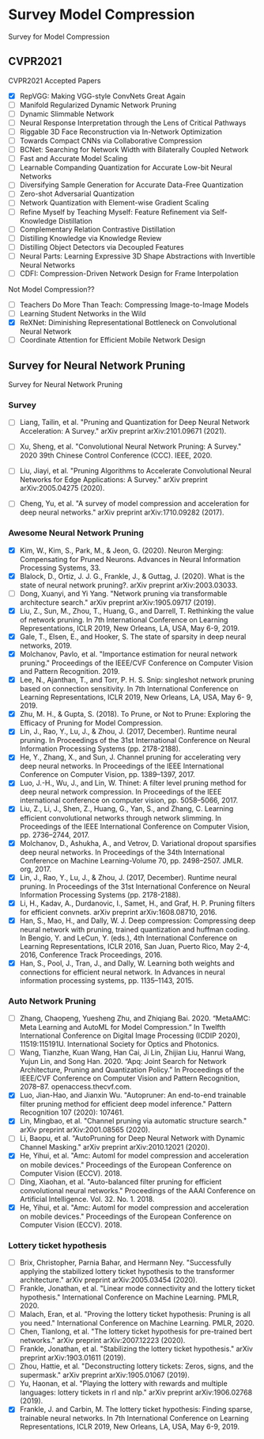 # Survey Model Compression
Survey for Model Compression


## CVPR2021
CVPR2021 Accepted Papers 
- [x] RepVGG: Making VGG-style ConvNets Great Again
- [ ] Manifold Regularized Dynamic Network Pruning
- [ ] Dynamic Slimmable Network
- [ ] Neural Response Interpretation through the Lens of Critical Pathways
- [ ] Riggable 3D Face Reconstruction via In-Network Optimization
- [ ] Towards Compact CNNs via Collaborative Compression
- [ ] BCNet: Searching for Network Width with Bilaterally Coupled Network
- [ ] Fast and Accurate Model Scaling
- [ ] Learnable Companding Quantization for Accurate Low-bit Neural Networks
- [ ] Diversifying Sample Generation for Accurate Data-Free Quantization
- [ ] Zero-shot Adversarial Quantization
- [ ] Network Quantization with Element-wise Gradient Scaling
- [ ] Refine Myself by Teaching Myself: Feature Refinement via Self-Knowledge Distillation
- [ ] Complementary Relation Contrastive Distillation
- [ ] Distilling Knowledge via Knowledge Review
- [ ] Distilling Object Detectors via Decoupled Features
- [ ] Neural Parts: Learning Expressive 3D Shape Abstractions with Invertible Neural Networks
- [ ] CDFI: Compression-Driven Network Design for Frame Interpolation

Not Model Compression??
- [ ] Teachers Do More Than Teach: Compressing Image-to-Image Models
- [ ] Learning Student Networks in the Wild
- [x] ReXNet: Diminishing Representational Bottleneck on Convolutional Neural Network
- [ ] Coordinate Attention for Efficient Mobile Network Design

## Survey for Neural Network Pruning
Survey for Neural Network Pruning

### Survey
- [ ] Liang, Tailin, et al. "Pruning and Quantization for Deep Neural Network Acceleration: A Survey." arXiv preprint arXiv:2101.09671 (2021).
- [ ] Xu, Sheng, et al. "Convolutional Neural Network Pruning: A Survey." 2020 39th Chinese Control Conference (CCC). IEEE, 2020.
- [ ] Liu, Jiayi, et al. "Pruning Algorithms to Accelerate Convolutional Neural Networks for Edge Applications: A Survey." arXiv preprint arXiv:2005.04275 (2020).
- [ ] Cheng, Yu, et al. "A survey of model compression and acceleration for deep neural networks." arXiv preprint arXiv:1710.09282 (2017).


### Awesome Neural Network Pruning
- [x] Kim, W., Kim, S., Park, M., & Jeon, G. (2020). Neuron Merging: Compensating for Pruned Neurons. Advances in Neural Information Processing Systems, 33.
- [x] Blalock, D., Ortiz, J. J. G., Frankle, J., & Guttag, J. (2020). What is the state of neural network pruning?. arXiv preprint arXiv:2003.03033.
- [ ] Dong, Xuanyi, and Yi Yang. "Network pruning via transformable architecture search." arXiv preprint arXiv:1905.09717 (2019).
- [x] Liu, Z., Sun, M., Zhou, T., Huang, G., and Darrell, T. Rethinking the value of network pruning. In 7th International Conference on Learning Representations, ICLR 2019, New Orleans, LA, USA, May 6-9, 2019.
- [x] Gale, T., Elsen, E., and Hooker, S. The state of sparsity in deep neural networks, 2019.
- [x] Molchanov, Pavlo, et al. "Importance estimation for neural network pruning." Proceedings of the IEEE/CVF Conference on Computer Vision and Pattern Recognition. 2019.
- [x] Lee, N., Ajanthan, T., and Torr, P. H. S. Snip: singleshot network pruning based on connection sensitivity. In 7th International Conference on Learning Representations, ICLR 2019, New Orleans, LA, USA, May 6- 9, 2019.
- [x] Zhu, M. H., & Gupta, S. (2018). To Prune, or Not to Prune: Exploring the Efficacy of Pruning for Model Compression.
- [x] Lin, J., Rao, Y., Lu, J., & Zhou, J. (2017, December). Runtime neural pruning. In Proceedings of the 31st International Conference on Neural Information Processing Systems (pp. 2178-2188).
- [x] He, Y., Zhang, X., and Sun, J. Channel pruning for accelerating very deep neural networks. In Proceedings of the IEEE International Conference on Computer Vision, pp. 1389–1397, 2017.
- [x] Luo, J.-H., Wu, J., and Lin, W. Thinet: A filter level pruning method for deep neural network compression. In Proceedings of the IEEE international conference on computer vision, pp. 5058–5066, 2017.
- [x] Liu, Z., Li, J., Shen, Z., Huang, G., Yan, S., and Zhang, C. Learning efficient convolutional networks through network slimming. In Proceedings of the IEEE International Conference on Computer Vision, pp. 2736–2744, 2017.
- [x] Molchanov, D., Ashukha, A., and Vetrov, D. Variational dropout sparsifies deep neural networks. In Proceedings of the 34th International Conference on Machine Learning-Volume 70, pp. 2498–2507. JMLR. org, 2017.
- [x] Lin, J., Rao, Y., Lu, J., & Zhou, J. (2017, December). Runtime neural pruning. In Proceedings of the 31st International Conference on Neural Information Processing Systems (pp. 2178-2188).
- [x] Li, H., Kadav, A., Durdanovic, I., Samet, H., and Graf, H. P. Pruning filters for efficient convnets. arXiv preprint arXiv:1608.08710, 2016.
- [x] Han, S., Mao, H., and Dally, W. J. Deep compression: Compressing deep neural network with pruning, trained quantization and huffman coding. In Bengio, Y. and LeCun, Y. (eds.), 4th International Conference on Learning Representations, ICLR 2016, San Juan, Puerto Rico, May 2-4, 2016, Conference Track Proceedings, 2016.
- [x] Han, S., Pool, J., Tran, J., and Dally, W. Learning both weights and connections for efficient neural network. In Advances in neural information processing systems, pp. 1135–1143, 2015.

### Auto Network Pruning
- [ ] Zhang, Chaopeng, Yuesheng Zhu, and Zhiqiang Bai. 2020. “MetaAMC: Meta Learning and AutoML for Model Compression.” In Twelfth International Conference on Digital Image Processing (ICDIP 2020), 11519:115191U. International Society for Optics and Photonics.
- [ ] Wang, Tianzhe, Kuan Wang, Han Cai, Ji Lin, Zhijian Liu, Hanrui Wang, Yujun Lin, and Song Han. 2020. “Apq: Joint Search for Network Architecture, Pruning and Quantization Policy.” In Proceedings of the IEEE/CVF Conference on Computer Vision and Pattern Recognition, 2078–87. openaccess.thecvf.com.
- [x] Luo, Jian-Hao, and Jianxin Wu. "Autopruner: An end-to-end trainable filter pruning method for efficient deep model inference." Pattern Recognition 107 (2020): 107461.
- [x] Lin, Mingbao, et al. "Channel pruning via automatic structure search." arXiv preprint arXiv:2001.08565 (2020).
- [ ] Li, Baopu, et al. "AutoPruning for Deep Neural Network with Dynamic Channel Masking." arXiv preprint arXiv:2010.12021 (2020).
- [x] He, Yihui, et al. "Amc: Automl for model compression and acceleration on mobile devices." Proceedings of the European Conference on Computer Vision (ECCV). 2018.
- [ ] Ding, Xiaohan, et al. "Auto-balanced filter pruning for efficient convolutional neural networks." Proceedings of the AAAI Conference on Artificial Intelligence. Vol. 32. No. 1. 2018.
- [x] He, Yihui, et al. "Amc: Automl for model compression and acceleration on mobile devices." Proceedings of the European Conference on Computer Vision (ECCV). 2018.

### Lottery ticket hypothesis
- [ ] Brix, Christopher, Parnia Bahar, and Hermann Ney. "Successfully applying the stabilized lottery ticket hypothesis to the transformer architecture." arXiv preprint arXiv:2005.03454 (2020).
- [ ] Frankle, Jonathan, et al. "Linear mode connectivity and the lottery ticket hypothesis." International Conference on Machine Learning. PMLR, 2020.
- [ ] Malach, Eran, et al. "Proving the lottery ticket hypothesis: Pruning is all you need." International Conference on Machine Learning. PMLR, 2020.
- [ ] Chen, Tianlong, et al. "The lottery ticket hypothesis for pre-trained bert networks." arXiv preprint arXiv:2007.12223 (2020).
- [ ] Frankle, Jonathan, et al. "Stabilizing the lottery ticket hypothesis." arXiv preprint arXiv:1903.01611 (2019).
- [ ] Zhou, Hattie, et al. "Deconstructing lottery tickets: Zeros, signs, and the supermask." arXiv preprint arXiv:1905.01067 (2019).
- [ ] Yu, Haonan, et al. "Playing the lottery with rewards and multiple languages: lottery tickets in rl and nlp." arXiv preprint arXiv:1906.02768 (2019).
- [x] Frankle, J. and Carbin, M. The lottery ticket hypothesis: Finding sparse, trainable neural networks. In 7th International Conference on Learning Representations, ICLR 2019, New Orleans, LA, USA, May 6-9, 2019.

